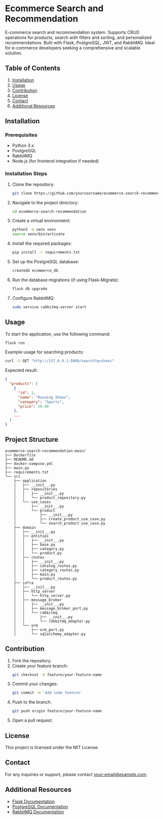# Ecommerce Search and Recommendation

E-commerce search and recommendation system. Supports CRUD operations for products, search with filters and sorting, and personalized recommendations. Built with Flask, PostgreSQL, JWT, and RabbitMQ. Ideal for e-commerce developers seeking a comprehensive and scalable solution.

## Table of Contents

1. [Installation](#installation)
2. [Usage](#usage)
3. [Contribution](#contribution)
4. [License](#license)
5. [Contact](#contact)
6. [Additional Resources](#additional-resources)

## Installation

### Prerequisites

- Python 3.x
- PostgreSQL
- RabbitMQ
- Node.js (for frontend integration if needed)

### Installation Steps

1. Clone the repository:
   ```bash
   git clone https://github.com/yourusername/ecommerce-search-recommendation.git
   ```
2. Navigate to the project directory:
   ```bash
   cd ecommerce-search-recommendation
   ```
3. Create a virtual environment:
   ```bash
   python3 -m venv venv
   source venv/bin/activate
   ```
4. Install the required packages:
   ```bash
   pip install -r requirements.txt
   ```
5. Set up the PostgreSQL database:
   ```bash
   createdb ecommerce_db
   ```
6. Run the database migrations (if using Flask-Migrate):
   ```bash
   flask db upgrade
   ```
7. Configure RabbitMQ:
   ```bash
   sudo service rabbitmq-server start
   ```

## Usage

To start the application, use the following command:

```bash
flask run
```

Example usage for searching products:

```bash
curl -X GET "http://127.0.0.1:5000/search?q=shoes"
```

Expected result:

```json
{
  "products": [
    {
      "id": 1,
      "name": "Running Shoes",
      "category": "Sports",
      "price": 59.99
    },
    ...
  ]
}
```

## Project Structure

```
ecommerce-search-recommendation-main/
├── Dockerfile
├── README.md
├── docker-compose.yml
├── main.py
├── requirements.txt
└── src
    ├── application
    │   ├── __init__.py
    │   ├── repositories
    │   │   ├── __init__.py
    │   │   └── product_repository.py
    │   └── use_cases
    │       ├── __init__.py
    │       └── product
    │           ├── __init__.py
    │           ├── create_product_use_case.py
    │           └── search_product_use_case.py
    ├── domain
    │   ├── __init__.py
    │   ├── entities
    │   │   ├── __init__.py
    │   │   ├── base.py
    │   │   ├── category.py
    │   │   └── product.py
    │   ├── routes
    │   │   ├── __init__.py
    │   │   ├── catalog_routes.py
    │   │   ├── category_routes.py
    │   │   ├── main.py
    │   │   └── product_routes.py
    ├── infra
    │   ├── __init__.py
    │   ├── http_server
    │   │   └── http_server.py
    │   ├── message_broker
    │   │   ├── __init__.py
    │   │   ├── message_broker_port.py
    │   │   └── rabbitmq
    │   │       ├── __init__.py
    │   │       └── rabbitmq_adapter.py
    │   └── orm
    │       ├── orm_port.py
    │       └── sqlalchemy_adapter.py
```

## Contribution

1. Fork the repository.
2. Create your feature branch:
   ```bash
   git checkout -b feature/your-feature-name
   ```
3. Commit your changes:
   ```bash
   git commit -m 'Add some feature'
   ```
4. Push to the branch:
   ```bash
   git push origin feature/your-feature-name
   ```
5. Open a pull request.

## License

This project is licensed under the MIT License.

## Contact

For any inquiries or support, please contact [your-email@example.com](mailto:your-email@example.com).

## Additional Resources

- [Flask Documentation](https://flask.palletsprojects.com/)
- [PostgreSQL Documentation](https://www.postgresql.org/docs/)
- [RabbitMQ Documentation](https://www.rabbitmq.com/documentation.html)

